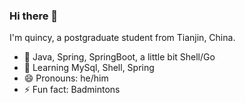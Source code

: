 ### Hi there 👋


I'm quincy, a postgraduate student from Tianjin, China. 

- 🔭 Java, Spring, SpringBoot, a little bit Shell/Go
- 🌱 Learning MySql, Shell, Spring
- 😄 Pronouns: he/him
- ⚡ Fun fact: Badmintons



